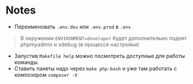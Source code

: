 # Notes

- Переименовать `.env.dev` или `.env.prod` в `.env`

> В окружении `ENVIRONMENT=developer` будет дополнительно поднят phpmyadmin и xdebug (в процессе настройки)

- Запустив `Makefile help` можно посмотреть доступные для работы команды.  
- Ставить пакеты надо через `make php-bash` и уже там работать с композером `composer -V`